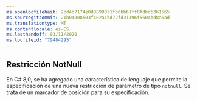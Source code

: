 ```yaml
---
ms.openlocfilehash: 2cd4d7174e0d88998c1fb6bb61ff8fdbd5361565
ms.sourcegitcommit: 21b04008503f402a1bd72fd31496f5604bd8a6ad
ms.translationtype: MT
ms.contentlocale: es-ES
ms.lasthandoff: 03/11/2020
ms.locfileid: "79484295"
---
```

## <a name="notnull-constraint"></a>Restricción NotNull

En C# 8,0, se ha agregado una característica de lenguaje que permite la especificación de una nueva restricción de parámetro de tipo `notnull`. Se trata de un marcador de posición para su especificación.
